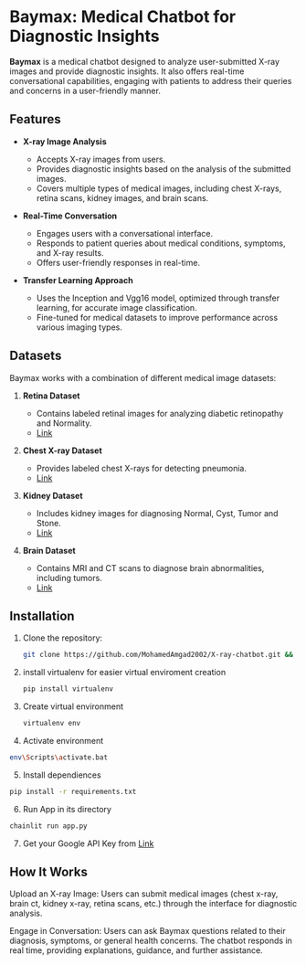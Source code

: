 # Baymax: Medical Chatbot for Diagnostic Insights

**Baymax** is a medical chatbot designed to analyze user-submitted X-ray images and provide diagnostic insights. It also offers real-time conversational capabilities, engaging with patients to address their queries and concerns in a user-friendly manner.

## Features

- **X-ray Image Analysis**
  - Accepts X-ray images from users.
  - Provides diagnostic insights based on the analysis of the submitted images.
  - Covers multiple types of medical images, including chest X-rays, retina scans, kidney images, and brain scans.

- **Real-Time Conversation**
  - Engages users with a conversational interface.
  - Responds to patient queries about medical conditions, symptoms, and X-ray results.
  - Offers user-friendly responses in real-time.

- **Transfer Learning Approach**
  - Uses the Inception and Vgg16 model, optimized through transfer learning, for accurate image classification.
  - Fine-tuned for medical datasets to improve performance across various imaging types.

## Datasets

Baymax works with a combination of different medical image datasets:

1. **Retina Dataset**
   - Contains labeled retinal images for analyzing diabetic retinopathy and Normality.
   - [Link](https://www.kaggle.com/datasets/pkdarabi/diagnosis-of-diabetic-retinopathy)

2. **Chest X-ray Dataset**
   - Provides labeled chest X-rays for detecting pneumonia.
   - [Link](https://www.kaggle.com/datasets/paultimothymooney/chest-xray-pneumonia)

3. **Kidney Dataset**
   - Includes kidney images for diagnosing Normal, Cyst, Tumor and Stone.
   - [Link](https://www.kaggle.com/datasets/baalawi1/kidney-diseases-recognition)

4. **Brain Dataset**
   - Contains MRI and CT scans to diagnose brain abnormalities, including tumors.
   - [Link](https://www.kaggle.com/datasets/preetviradiya/brian-tumor-dataset)

## Installation

1. Clone the repository:
   ```bash
   git clone https://github.com/MohamedAmgad2002/X-ray-chatbot.git && cd X-ray-chatbot
2. install virtualenv for easier virtual enviroment creation
   ```bash
   pip install virtualenv
3. Create virtual environment
   ```bash
   virtualenv env
   ```
4. Activate environment
  ```bash
  env\Scripts\activate.bat
```
5. Install dependiences
```bash
pip install -r requirements.txt
```
6. Run App in its directory
```bash
chainlit run app.py
```
7. Get your Google API Key from [Link](https://aistudio.google.com/prompts/new_chat)

## How It Works
Upload an X-ray Image:
Users can submit medical images (chest x-ray, brain ct, kidney x-ray, retina scans, etc.) through the interface for diagnostic analysis.

Engage in Conversation:
Users can ask Baymax questions related to their diagnosis, symptoms, or general health concerns. The chatbot responds in real time, providing explanations, guidance, and further assistance.
